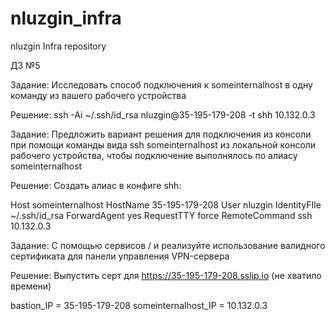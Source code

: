 # nluzgin_infra
nluzgin Infra repository


ДЗ №5

Задание:
Исследовать способ подключения к someinternalhost в одну команду из вашего рабочего устройства

Решение:
ssh -Ai ~/.ssh/id_rsa nluzgin@35-195-179-208 -t shh 10.132.0.3


Задание:
Предложить вариант решения для подключения из консоли при помощи команды вида ssh someinternalhost из локальной консоли рабочего устройства, чтобы подключение выполнялось по алиасу someinternalhost 

Решение:
Создать алиас в конфиге shh:

Host someinternalhost
	HostName 35-195-179-208
    User nluzgin
    IdentityFIle ~/.ssh/id_rsa
	ForwardAgent yes
	RequestTTY force
	RemoteCommand ssh 10.132.0.3


Задание:
С помощью сервисов / и реализуйте использование валидного сертификата для панели управления VPN-сервера

Решение:
Выпустить серт для https://35-195-179-208.sslip.io (не хватило времени)


bastion_IP = 35-195-179-208
someinternalhost_IP = 10.132.0.3